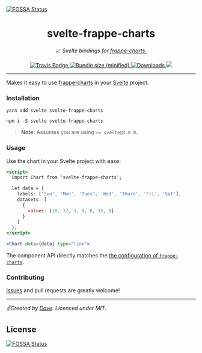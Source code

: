 [![FOSSA Status](https://app.fossa.io/api/projects/git%2Bgithub.com%2Fhimynameisdave%2Fsvelte-frappe-charts.svg?type=shield)](https://app.fossa.io/projects/git%2Bgithub.com%2Fhimynameisdave%2Fsvelte-frappe-charts?ref=badge_shield)

<div align="center" margin="0 auto 20px">
  <h1>svelte-frappe-charts</h1>
  <p style="font-style: italic;">📈 Svelte bindings for <a href="https://frappe.io/charts">frappe-charts.</a></p>
  <div>
    <a href='https://travis-ci.org/himynameisdave/svelte-frappe-charts'>
        <img src="https://api.travis-ci.org/himynameisdave/svelte-frappe-charts.svg?branch=master" alt="Travis Badge" />
    </a>
    <a href="https://bundlephobia.com/result?p=svelte-frappe-charts">
        <img src="https://img.shields.io/bundlephobia/min/svelte-frappe-charts.svg" alt="Bundle size (minified)" />
    </a>
    <a href="https://www.npmjs.com/package/svelte-frappe-charts">
        <img src="https://img.shields.io/npm/dm/svelte-frappe-charts.svg" alt="Downloads">
    </a>
    <a href="https://app.fossa.io/projects/git%2Bgithub.com%2Fhimynameisdave%2Fsvelte-frappe-charts?ref=badge_shield" alt="FOSSA Status">
      <img src="https://app.fossa.io/api/projects/git%2Bgithub.com%2Fhimynameisdave%2Fsvelte-frappe-charts.svg?type=shield"/>
    </a>
  </div>
</div>

--- 


Makes it easy to use [frappe-charts](https://frappe.io/charts) in your [Svelte](https://svelte.dev/) project.

### Installation

```
yarn add svelte svelte-frappe-charts

npm i -S svelte svelte-frappe-charts
```

> **Note**: Assumes you are using `>= svelte@3.0.0`.

### Usage

Use the chart in your Svelte project with ease:

```jsx
<script>
  import Chart from 'svelte-frappe-charts';

  let data = {
    labels: ['Sun', 'Mon', 'Tues', 'Wed', 'Thurs', 'Fri', 'Sat'],
    datasets: [
      {
        values: [10, 12, 3, 9, 8, 15, 9]
      }
    ]
  };
</script>

<Chart data={data} type="line">
```

The component API directly matches the [the configuration of `frappe-charts`](https://frappe.io/charts/docs/reference/configuration).

### Contributing

[Issues](https://github.com/himynameisdave/svelte-frappe-charts/issues/new) and pull requests are greatly welcome!

---

_✌️Created by [Dave](http://himynameisdave.com). Licenced under MIT._


## License
[![FOSSA Status](https://app.fossa.io/api/projects/git%2Bgithub.com%2Fhimynameisdave%2Fsvelte-frappe-charts.svg?type=large)](https://app.fossa.io/projects/git%2Bgithub.com%2Fhimynameisdave%2Fsvelte-frappe-charts?ref=badge_large)